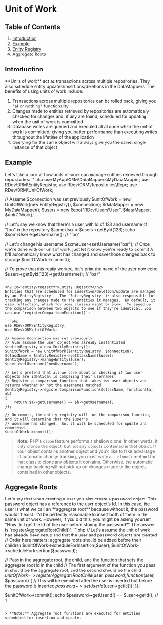 # Unit of Work

## Table of Contents
1. [Introduction](#introduction)
2. [Example](#example)
3. [Entity Registry](#entity-registry)
4. [Aggregate Roots](#aggregate-roots)

<h2 id="introduction">Introduction</h2>
**Units of work** act as transactions across multiple repositories.  They also schedule entity updates/insertions/deletions in the DataMappers.  The benefits of using units of work include:
                                                                                                                                             
1. Transactions across multiple repositories can be rolled back, giving you "all or nothing" functionality
2. Changes made to entities retrieved by repositories are automatically checked for changes and, if any are found, scheduled for updating when the unit of work is committed
3. Database writes are queued and executed all at once when the unit of work is committed, giving you better performance than executing writes throughout the lifetime of the application
4. Querying for the same object will always give you the same, single instance of that object
 
<h2 id="example">Example</h2>
 Let's take a look at how units of work can manage entities retrieved through repositories:
```php
use MyApp\ORM\DataMappers\MyDataMapper;
use RDev\ORM\EntityRegistry;
use RDev\ORM\Repositories\Repo;
use RDev\ORM\UnitOfWork;

// Assume $connection was set previously
$unitOfWork = new UnitOfWork(new EntityRegistry(), $connection);
$dataMapper = new MyDataMapper();
$users = new Repo("RDev\\Users\\User", $dataMapper, $unitOfWork);

// Let's say we know that there's a user with Id of 123 and username of "foo" in the repository
$someUser = $users->getById(123);
echo $someUser->getUsername(); // "foo"

// Let's change his username
$someUser->setUsername("bar");
// Once we're done with our unit of work, just let it know you're ready to commit
// It'll automatically know what has changed and save those changes back to storage
$unitOfWork->commit();

// To prove that this really worked, let's print the name of the user now
echo $users->getById(123)->getUsername(); // "bar"
```

<h2 id="entity-registry">Entity Registry</h2>
Entities that are scheduled for insertion/deletion/update are managed by an `EntityRegistry`.  The `EntityRegistry` is also responsible for tracking any changes made to the entities it manages.  By default, it uses reflection, which for some classes might be slow.  To speed up the comparison between two objects to see if they're identical, you can use `registerComparisonFunction()`:

```php
use RDev\ORM\EntityRegistry;
use RDev\ORM\UnitOfWork;

// Assume $connection was set previously
// Also assume the user object was already instantiated
$entityRegistry = new EntityRegistry();
$unitOfWork = new UnitOfWork($entityRegistry, $connection);
$className = $entityRegistry->getClassName($user);
$entityRegistry->manageEntity($user);
$user->setUsername("newUsername");

// Let's pretend that all we care about in checking if two user objects are identical is comparing their usernames
// Register a comparison function that takes two user objects and returns whether or not the usernames matched
$entityRegistry->registerComparisonFunction($className, function($a, $b)
{
    return $a->getUsername() == $b->getUsername();
});

// On commit, the entity registry will run the comparison function, and it will determine that the $user's
// username has changed.  So, it will be scheduled for update and committed.
$unitOfWork->commit();
```
> **Note:** PHP's `clone` feature performs a shallow clone.  In other words, it only clones the object, but not any objects contained in that object.  If your object contains another object and you'd like to take advantage of automatic change tracking, you must write a `__clone()` method for that class to clone any objects it contains.  Otherwise, the automatic change tracking will not pick up on changes made to the objects contained in other objects.

<h2 id="aggregate-roots">Aggregate Roots</h2>
Let's say that when creating a user you also create a password object.  This password object has a reference to the user object's Id.  In this case, the user is what we call an **aggregate root** because without it, the password wouldn't exist.  It'd be perfectly reasonable to insert both of them in the same unit of work.  However, if you did this, you might be asking yourself "How do I get the Id of the user before storing the password?"  The answer is `registerAggregateRootChild()`:
```php
// Let's assume the unit of work has already been setup and that the user and password objects are created
// Order here matters: aggregate roots should be added before their children
$unitOfWork->scheduleForInsertion($user);
$unitOfWork->scheduleForInsertion($password);

// Pass in the aggregate root, the child, and the function that sets the aggregate root Id in the child
// The first argument of the function you pass in should be the aggregate root, and the second should be the child
$unitOfWork->registerAggregateRootChild($user, $password, function($user, $password)
{
    // This will be executed after the user is inserted but before the password is inserted
    $password->setUserId($user->getId());
});

$unitOfWork->commit();
echo $password->getUserId() == $user->getId(); // 1
```

> **Note:** Aggregate root functions are executed for entities scheduled for insertion and update.